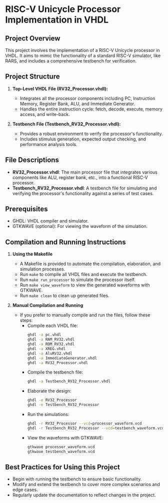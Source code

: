 # RISC-V Unicycle Processor Implementation in VHDL

## Project Overview

This project involves the implementation of a RISC-V Unicycle processor in VHDL. It aims to mimic the functionality of a standard RISC-V simulator, like RARS, and includes a comprehensive testbench for verification.

## Project Structure

1. **Top-Level VHDL File (RV32_Processor.vhdl):**

   - Integrates all the processor components including PC, Instruction Memory, Register Bank, ALU, and Immediate Generator.
   - Handles the entire instruction cycle: fetch, decode, execute, memory access, and write-back.

2. **Testbench File (Testbench_RV32_Processor.vhdl):**
   - Provides a robust environment to verify the processor's functionality.
   - Includes stimulus generation, expected output checking, and performance analysis tools.

## File Descriptions

- **RV32_Processor.vhdl**: The main processor file that integrates various components like ALU, register bank, etc., into a functional RISC-V processor.
- **Testbench_RV32_Processor.vhdl**: A testbench file for simulating and verifying the processor's functionality against a series of test cases.

## Prerequisites

- GHDL: VHDL compiler and simulator.
- GTKWAVE (optional): For viewing the waveform of the simulation.

## Compilation and Running Instructions

1. **Using the Makefile**

   - A Makefile is provided to automate the compilation, elaboration, and simulation processes.
   - Run `make` to compile all VHDL files and execute the testbench.
   - Run `make run_processor` to simulate the processor itself.
   - Run `make view_waveform` to view the generated waveforms with GTKWAVE.
   - Run `make clean` to clean up generated files.

2. **Manual Compilation and Running**
   - If you prefer to manually compile and run the files, follow these steps:
     - Compile each VHDL file:
       ```bash
       ghdl -a pc.vhdl
       ghdl -a RAM_RV32.vhdl
       ghdl -a ROM_RV32.vhdl
       ghdl -a XREG.vhdl
       ghdl -a AluRV32.vhdl
       ghdl -a ImmediateGenerator.vhdl
       ghdl -a RV32_Processor.vhdl
       ```
     - Compile the testbench file:
       ```bash
       ghdl -a Testbench_RV32_Processor.vhdl
       ```
     - Elaborate the design:
       ```bash
       ghdl -e RV32_Processor
       ghdl -e Testbench_RV32_Processor
       ```
     - Run the simulations:
       ```bash
       ghdl -r RV32_Processor --vcd=processor_waveform.vcd
       ghdl -r Testbench_RV32_Processor --vcd=testbench_waveform.vcd
       ```
     - View the waveforms with GTKWAVE:
       ```bash
       gtkwave processor_waveform.vcd
       gtkwave testbench_waveform.vcd
       ```

## Best Practices for Using this Project

- Begin with running the testbench to ensure basic functionality.
- Modify and extend the testbench to cover more complex scenarios and edge cases.
- Regularly update the documentation to reflect changes in the project.
